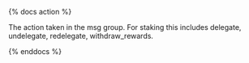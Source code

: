 {% docs action %}


The action taken in the msg group. For staking this includes delegate, undelegate, redelegate, withdraw_rewards.

{% enddocs %}